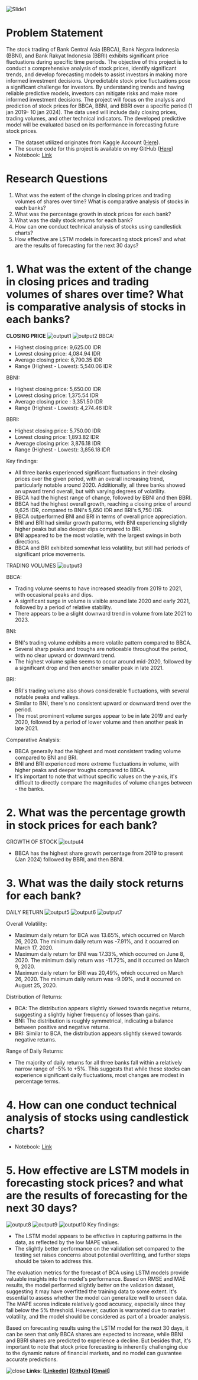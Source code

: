 ![Slide1](https://github.com/iqbalstilllearning/BBCA-BBNI-BBRI-Price-Analysis-Forecasting/assets/105572256/8d4e6735-2546-40cf-b7a3-c802320fb4e5)
# **Problem Statement**

The stock trading of Bank Central Asia (BBCA), Bank Negara Indonesia (BBNI), and Bank Rakyat Indonesia (BBRI) exhibits significant price fluctuations during specific time periods. The objective of this project is to conduct a comprehensive analysis of stock prices, identify significant trends, and develop forecasting models to assist investors in making more informed investment decisions. Unpredictable stock price fluctuations pose a significant challenge for investors. By understanding trends and having reliable predictive models, investors can mitigate risks and make more informed investment decisions. The project will focus on the analysis and prediction of stock prices for BBCA, BBNI, and BBRI over a specific period (1 jan 2019- 10 jan 2024). The data used will include daily closing prices, trading volumes, and other technical indicators. The developed predictive model will be evaluated based on its performance in forecasting future stock prices.

- The dataset utilized originates from Kaggle Account ([Here](https://www.kaggle.com/caesarmario/datasets)).
- The source code for this project is available on my GitHub ([Here](https://github.com/iqbalstilllearning/BBCA-BBNI-BBRI-Price-Analysis-Forecasting))
- Notebook: [Link](https://github.com/iqbalstilllearning/BBCA-BBNI-BBRI-Price-Analysis-Forecasting/blob/main/BBCA%2C%20BBNI%2C%20BBRI%20Price%20Analysis%20%26%20Forecasting.ipynb)

# **Research Questions**
1. What was the extent of the change in closing prices and trading volumes of shares over time? What is comparative analysis of stocks in each banks?
2. What was the percentage growth in stock prices for each bank?
3. What was the daily stock returns for each bank?
4. How can one conduct technical analysis of stocks using candlestick charts?
5. How effective are LSTM models in forecasting stock prices? and what are the results of forecasting for the next 30 days?

# 1. What was the extent of the change in closing prices and trading volumes of shares over time? What is comparative analysis of stocks in each banks?

**CLOSING PRICE**
![output1](https://github.com/iqbalstilllearning/BBCA-BBNI-BBRI-Price-Analysis-Forecasting/assets/105572256/fb5bd53d-e0ea-463b-a133-8220631c93d5)
![output2](https://github.com/iqbalstilllearning/BBCA-BBNI-BBRI-Price-Analysis-Forecasting/assets/105572256/271553a6-1085-4c23-a978-4a4f887aa1a1)
BBCA:

- Highest closing price: 9,625.00 IDR
- Lowest closing price: 4,084.94 IDR
- Average closing price: 6,790.35 IDR
- Range (Highest - Lowest): 5,540.06 IDR

BBNI:

- Highest closing price: 5,650.00 IDR
- Lowest closing price: 1,375.54 IDR
- Average closing price : 3,351.50 IDR
- Range (Highest - Lowest): 4,274.46 IDR

BBRI:

- Highest closing price: 5,750.00 IDR
- Lowest closing price: 1,893.82 IDR
- Average closing price: 3,876.18 IDR
- Range (Highest - Lowest): 3,856.18 IDR

Key findings:

- All three banks experienced significant fluctuations in their closing prices over the given period, with an overall increasing trend, particularly notable around 2020. Additionally, all three banks showed an upward trend overall, but with varying degrees of volatility.
- BBCA had the highest range of change, followed by BBNI and then BBRI.
- BBCA had the highest overall growth, reaching a closing price of around 9,625 IDR, compared to BNI's 5,650 IDR and BRI's 5,750 IDR.
- BBCA outperformed BNI and BRI in terms of overall price appreciation.
- BNI and BRI had similar growth patterns, with BNI experiencing slightly higher peaks but also deeper dips compared to BRI.
- BNI appeared to be the most volatile, with the largest swings in both directions.
- BBCA and BRI exhibited somewhat less volatility, but still had periods of significant price movements.

TRADING VOLUMES
![output3](https://github.com/iqbalstilllearning/BBCA-BBNI-BBRI-Price-Analysis-Forecasting/assets/105572256/97539c6a-46e5-4e9e-adae-e4f0463bb9ba)

BBCA:

- Trading volume seems to have increased steadily from 2019 to 2021, with occasional peaks and dips.
- A significant surge in volume is visible around late 2020 and early 2021, followed by a period of relative stability.
- There appears to be a slight downward trend in volume from late 2021 to 2023.

BNI:

- BNI's trading volume exhibits a more volatile pattern compared to BBCA.
- Several sharp peaks and troughs are noticeable throughout the period, with no clear upward or downward trend.
- The highest volume spike seems to occur around mid-2020, followed by a significant drop and then another smaller peak in late 2021.

BRI:

- BRI's trading volume also shows considerable fluctuations, with several notable peaks and valleys.
- Similar to BNI, there's no consistent upward or downward trend over the period.
- The most prominent volume surges appear to be in late 2019 and early 2020, followed by a period of lower volume and then another peak in late 2021.

Comparative Analysis:

- BBCA generally had the highest and most consistent trading volume compared to BNI and BRI.
- BNI and BRI experienced more extreme fluctuations in volume, with higher peaks and deeper troughs compared to BBCA.
- It's important to note that without specific values on the y-axis, it's difficult to directly compare the magnitudes of volume changes between - the banks.

# 2. What was the percentage growth in stock prices for each bank?
GROWTH OF STOCK
![output4](https://github.com/iqbalstilllearning/BBCA-BBNI-BBRI-Price-Analysis-Forecasting/assets/105572256/59b110d6-ebdd-47af-b751-29df32e29215)
- BBCA has the highest share growth percentage from 2019 to present (Jan 2024) followed by BBRI, and then BBNI.

# 3. What was the daily stock returns for each bank?
DAILY RETURN
![output5](https://github.com/iqbalstilllearning/BBCA-BBNI-BBRI-Price-Analysis-Forecasting/assets/105572256/02bc9a95-95b9-40ea-950e-22e92d29bf9d)
![output6](https://github.com/iqbalstilllearning/BBCA-BBNI-BBRI-Price-Analysis-Forecasting/assets/105572256/841988c4-97d9-43ed-8d41-c885667da1e1)
![output7](https://github.com/iqbalstilllearning/BBCA-BBNI-BBRI-Price-Analysis-Forecasting/assets/105572256/f78f0989-3cd8-4914-92f2-7b20871b791b)

Overall Volatility:

- Maximum daily return for BCA was 13.65%, which occurred on March 26, 2020. The minimum daily return was -7.91%, and it occurred on March 17, 2020.
-  Maximum daily return for BNI was 17.33%, which occurred on June 8, 2020. The minimum daily return was -11.72%, and it occurred on March 9, 2020.
- Maximum daily return for BRI was 20,49%, which occurred on March 26, 2020. The minimum daily return was -9.09%, and it occurred on August 25, 2020.

Distribution of Returns:

- BCA: The distribution appears slightly skewed towards negative returns, suggesting a slightly higher frequency of losses than gains.
- BNI: The distribution is roughly symmetrical, indicating a balance between positive and negative returns.
- BRI: Similar to BCA, the distribution appears slightly skewed towards negative returns.

Range of Daily Returns:

- The majority of daily returns for all three banks fall within a relatively narrow range of -5% to +5%. This suggests that while these stocks can experience significant daily fluctuations, most changes are modest in percentage terms.

# 4. How can one conduct technical analysis of stocks using candlestick charts?
- Notebook: [Link](https://github.com/iqbalstilllearning/BBCA-BBNI-BBRI-Price-Analysis-Forecasting/blob/main/BBCA%2C%20BBNI%2C%20BBRI%20Price%20Analysis%20%26%20Forecasting.ipynb)

# 5. How effective are LSTM models in forecasting stock prices? and what are the results of forecasting for the next 30 days?
![output8](https://github.com/iqbalstilllearning/BBCA-BBNI-BBRI-Price-Analysis-Forecasting/assets/105572256/940eca31-331a-413c-8109-0911ae80ab33)
![output9](https://github.com/iqbalstilllearning/BBCA-BBNI-BBRI-Price-Analysis-Forecasting/assets/105572256/a903be54-9261-4977-8656-9b7597e45efe)
![output10](https://github.com/iqbalstilllearning/BBCA-BBNI-BBRI-Price-Analysis-Forecasting/assets/105572256/775f1e8f-c9ca-4ae4-8227-3e84988650f6)
Key findings:
- The LSTM model appears to be effective in capturing patterns in the data, as reflected by the low MAPE values.
- The slightly better performance on the validation set compared to the testing set raises concerns about potential overfitting, and further steps should be taken to address this.

The evaluation metrics for the forecast of BCA using LSTM models provide valuable insights into the model's performance. Based on RMSE and MAE results, the model performed slightly better on the validation dataset, suggesting it may have overfitted the training data to some extent. It's essential to assess whether the model can generalize well to unseen data. The MAPE scores indicate relatively good accuracy, especially since they fall below the 5% threshold. However, caution is warranted due to market volatility, and the model should be considered as part of a broader analysis.

Based on forecasting results using the LSTM model for the next 30 days, it can be seen that only BBCA shares are expected to increase, while BBNI and BBRI shares are predicted to experience a decline. 
But besides that, it's important to note that stock price forecasting is inherently challenging due to the dynamic nature of financial markets, and no model can guarantee accurate predictions.

![close](https://github.com/iqbalstilllearning/BBCA-BBNI-BBRI-Price-Analysis-Forecasting/assets/105572256/829f623f-2b7f-4c19-8623-7c1975b691cc)
**Links: [[Linkedin](https://www.linkedin.com/in/muhammadiqbal-/)] [[Github](https://github.com/iqbalstilllearning/)] [[Gmail](muhammadiqbal4edu@gmail.com)]**
